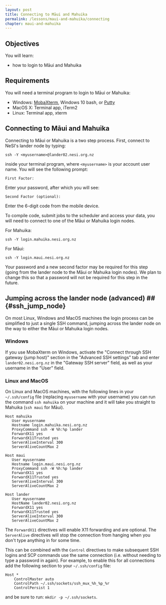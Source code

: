 ```yaml
---
layout: post
title: Connecting to Māui and Mahuika
permalink: /lessons/maui-and-mahuika/connecting
chapter: maui-and-mahuika
---
```


## Objectives

You will learn:

* how to login to Māui and Mahuika

## Requirements

You will need a terminal program to login to Māui or Mahuika:

- Windows: [MobaXterm](https://mobaxterm.mobatek.net/), Windows 10 bash, or [Putty](https://www.putty.org/)
- MacOS X: Terminal app, iTerm2
- Linux: Terminal app, xterm

## Connecting to Māui and Mahuika

Connecting to Māui or Mahuika is a two step process. First, connect to NeSI's lander node by typing:
```
ssh -Y <myusername>@lander02.nesi.org.nz
```
inside your terminal program, where `<myusername>` is your account user name. You will see the following prompt:
```
First Factor:
```
Enter your password, after which you will see:
```
Second Factor (optional):
```
Enter the 6-digit code from the mobile device. 

To compile code, submit jobs to the scheduler and access your data, you will need to connect to one of the Māui or Mahuika login nodes.

For Mahuika:
```
ssh -Y login.mahuika.nesi.org.nz
```

For Māui:
```
ssh -Y login.maui.nesi.org.nz
```

Your password and a new second factor may be required for this step (going from the lander node to the Māui or Mahuika login nodes). We plan to change this so that a password will not be required for this step in the future.

## Jumping across the lander node (advanced) ## {#ssh_jump_node}

On most Linux, Windows and MacOS machines the login process can be simplified to just a single SSH command, jumping across the lander node on the way to either the Māui or Mahuika login nodes.

### Windows
If you use MobaXterm on Windows, activate the "Connect through SSH gateway (jump host)" section in the "Advanced SSH settings" tab and enter `lander02.nesi.org.nz` in the "Gateway SSH server" field, as well as your username in the "User" field.

### Linux and MacOS
On Linux and MacOS machines, with the following lines in your `~/.ssh/config` file (replacing `myusername` with your username) you can run the command `ssh mahuika` on your machine and it will take you straight to Mahuika (`ssh maui` for Māui). 

```
Host mahuika
   User myusername
   Hostname login.mahuika.nesi.org.nz
   ProxyCommand ssh -W %h:%p lander
   ForwardX11 yes
   ForwardX11Trusted yes
   ServerAliveInterval 300
   ServerAliveCountMax 2

Host maui
   User myusername
   Hostname login.maui.nesi.org.nz
   ProxyCommand ssh -W %h:%p lander
   ForwardX11 yes
   ForwardX11Trusted yes
   ServerAliveInterval 300
   ServerAliveCountMax 2

Host lander
   User myusername
   HostName lander02.nesi.org.nz
   ForwardX11 yes
   ForwardX11Trusted yes
   ServerAliveInterval 300
   ServerAliveCountMax 2
```

The `ForwardX11` directives will enable X11 forwarding and are optional. The `ServerAlive` directives will stop the connection from hanging when you don't type anything in for some time.

This can be combined with the `Control` directives to make subsequent SSH logins and SCP commands use the same connection (i.e. without needing to type a password in again). For example, to enable this for all connections add the following section to your `~/.ssh/config` file:
```
Host *
    ControlMaster auto
    ControlPath ~/.ssh/sockets/ssh_mux_%h_%p_%r
    ControlPersist 1
```
and be sure to run: `mkdir -p ~/.ssh/sockets`.
